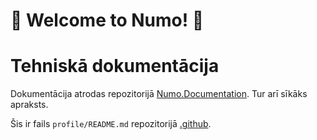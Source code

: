 ﻿# 🚀 Welcome to Numo! 🚀

# Tehniskā dokumentācija
Dokumentācija atrodas repozitorijā [Numo.Documentation](https://github.com/Visma-Horizon-4/Numo.Documentation). Tur arī sīkāks apraksts.


Šis ir fails `profile/README.md` repozitorijā [.github](https://github.com/Visma-Horizon-4/.github).